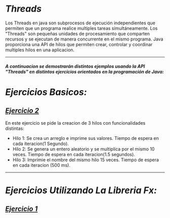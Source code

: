 # _Threads_

Los Threads en java son subprocesos de ejecución independientes que permiten que un programa
realice multiples tareas simultáneamente. Los "Threads" son pequeñas unidades de procesamiento
que comparten recursos y se ejecutan de manera concurrente en el mismo programa. Java
proporciona una API de hilos que permiten crear, controlar y coordinar multiples hilos en una
aplicacion.

___

#### _A continuacion se demostrarán distintos ejemplos usando la API "Threads" en distintos ejercicios orientados en la programación de Java:_

# _Ejercicios Basicos:_

## [_Ejercicio 2_](Ejercicio_2)  
En este ejercicio se pide la creacion de 3 hilos con funcionalidades distintas:

- Hilo 1: Se crea un arreglo e imprime sus valores. Tiempo de espera en cada iteracion(1 Segundo).
- Hilo 2: Se genera un entero aleatorio y se multiplica por el mismo 10 veces. Tiempo de espera
    en cada iteracion(1.5 segundos).
- Hilo 3: Imprimie el nombre del mismo hilo 15 veces. Tiempo de espera en cada iteracion (500 ms).

___

# _Ejercicios Utilizando La Libreria Fx:_

## [_Ejercicio 1_](./Ejercicio_01)

